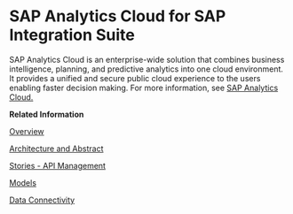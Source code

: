 <!-- loiofb3648a5dbc84ecb91eb201d3bfb3c28 -->

# SAP Analytics Cloud for SAP Integration Suite

SAP Analytics Cloud is an enterprise-wide solution that combines business intelligence, planning, and predictive analytics into one cloud environment. It provides a unified and secure public cloud experience to the users enabling faster decision making. For more information, see [SAP Analytics Cloud.](https://help.sap.com/viewer/product/SAP_ANALYTICS_CLOUD/release/en-US)

**Related Information**  


[Overview](https://help.sap.com/viewer/42093f14b43c485fbe3adbbe81eff6c8/release/en-US/a6c514ce6f624a77857f6ff59bbc29cf.html)

[Architecture and Abstract](https://help.sap.com/viewer/42093f14b43c485fbe3adbbe81eff6c8/release/en-US/a7930acf7ddb4d8db8575e5c473d717a.html)

[Stories - API Management](https://help.sap.com/viewer/42093f14b43c485fbe3adbbe81eff6c8/release/en-US/34595e26e1064772a3c39d07bb16f102.html)

[Models](https://help.sap.com/viewer/42093f14b43c485fbe3adbbe81eff6c8/release/en-US/e9df42d2c6c44714b3d091b2d7b49cba.html)

[Data Connectivity](https://help.sap.com/viewer/42093f14b43c485fbe3adbbe81eff6c8/release/en-US/bf5d89513ead4bceba498fc165194cc0.html)

